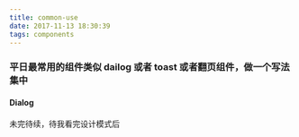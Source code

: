 ```yaml
---
title: common-use
date: 2017-11-13 18:30:39
tags: components
---
```

### 平日最常用的组件类似 dailog 或者 toast 或者翻页组件，做一个写法集中
####  Dialog
未完待续，待我看完设计模式后

